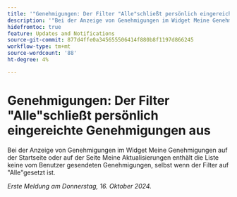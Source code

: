 ```yaml
---
title: '"Genehmigungen: Der Filter "Alle"schließt persönlich eingereichte Genehmigungen aus."'
description: '"Bei der Anzeige von Genehmigungen im Widget Meine Genehmigungen auf der Startseite oder auf der Seite Meine Aktualisierungen enthält die Liste keine vom Benutzer gesendeten Genehmigungen, auch wenn der Filter auf "Alle"gesetzt ist."'
hidefromtoc: true
feature: Updates and Notifications
source-git-commit: 877d4ffe0a345655506414f880b8f1197d866245
workflow-type: tm+mt
source-wordcount: '88'
ht-degree: 4%

---
```


# Genehmigungen: Der Filter &quot;Alle&quot;schließt persönlich eingereichte Genehmigungen aus

<!--
>>[!NOTE]
>
>This issue was fixed on June 20, 2024.
-->

Bei der Anzeige von Genehmigungen im Widget Meine Genehmigungen auf der Startseite oder auf der Seite Meine Aktualisierungen enthält die Liste keine vom Benutzer gesendeten Genehmigungen, selbst wenn der Filter auf &quot;Alle&quot;gesetzt ist.

_Erste Meldung am Donnerstag, 16. Oktober 2024._
